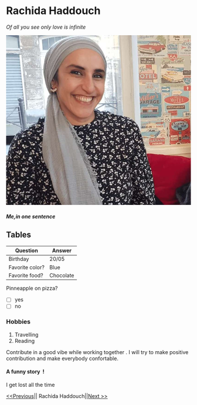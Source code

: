 # Rachida Haddouch


*Of all you see only love is infinite*

![ME](https://raw.githubusercontent.com/Sanamanel/markdown-challenge/master/profil.jpg)

##### Me,in one sentence

## Tables

| Question             | Answer         |
| -------------------- | -------------- |
| Birthday             | 20/05          |
| Favorite color?      | Blue           |
| Favorite food?       | Chocolate      |


Pinneapple on pizza? 

- [ ] yes
- [ ] no

### Hobbies

1. Travelling
2. Reading


Contribute in a good vibe while working together . I will try to make positive contribution and make everybody confortable.

#### A funny story  !
I get lost all the time

[<<Previous](https://github.com/OlivierCharlier)|| Rachida Haddouch||[Next >>](https://www.youtube.com/channel/UCurAMv9HimsEpS-x4n-DIOw)
